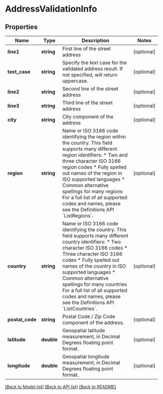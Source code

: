 # AddressValidationInfo

## Properties
Name | Type | Description | Notes
------------ | ------------- | ------------- | -------------
**line1** | **string** | First line of the street address | [optional] 
**text_case** | **string** | Specify the text case for the validated address result.  If not specified, will return uppercase. | [optional] 
**line2** | **string** | Second line of the street address | [optional] 
**line3** | **string** | Third line of the street address | [optional] 
**city** | **string** | City component of the address | [optional] 
**region** | **string** | Name or ISO 3166 code identifying the region within the country.                This field supports many different region identifiers:   * Two and three character ISO 3166 region codes   * Fully spelled out names of the region in ISO supported languages   * Common alternative spellings for many regions                For a full list of all supported codes and names, please see the Definitions API &#x60;ListRegions&#x60;. | [optional] 
**country** | **string** | Name or ISO 3166 code identifying the country.                This field supports many different country identifiers:   * Two character ISO 3166 codes   * Three character ISO 3166 codes   * Fully spelled out names of the country in ISO supported languages   * Common alternative spellings for many countries                For a full list of all supported codes and names, please see the Definitions API &#x60;ListCountries&#x60;. | [optional] 
**postal_code** | **string** | Postal Code / Zip Code component of the address. | [optional] 
**latitude** | **double** | Geospatial latitude measurement, in Decimal Degrees floating point format. | [optional] 
**longitude** | **double** | Geospatial longitude measurement, in Decimal Degrees floating point format. | [optional] 

[[Back to Model list]](../README.md#documentation-for-models) [[Back to API list]](../README.md#documentation-for-api-endpoints) [[Back to README]](../README.md)


